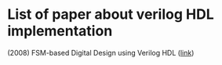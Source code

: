 # List of paper about verilog HDL implementation

(2008) FSM-based Digital Design using Verilog HDL ([link](https://onlinelibrary.wiley.com/doi/book/10.1002/9780470987629))
